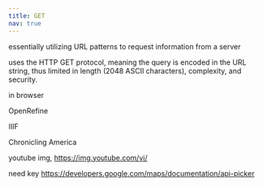 ```yaml
---
title: GET
nav: true
---
```


essentially utilizing URL patterns to request information from a server

uses the HTTP GET protocol, meaning the query is encoded in the URL string, thus limited in length (2048 ASCII characters), complexity, and security.

in browser

OpenRefine

IIIF

Chronicling America

youtube img, https://img.youtube.com/vi/

need key
https://developers.google.com/maps/documentation/api-picker
